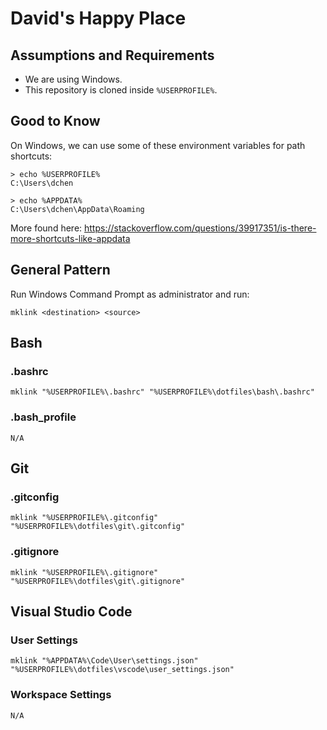 # David's Happy Place

## Assumptions and Requirements
- We are using Windows.
- This repository is cloned inside `%USERPROFILE%`.

## Good to Know
On Windows, we can use some of these environment variables for path shortcuts:

```Shell
> echo %USERPROFILE%
C:\Users\dchen

> echo %APPDATA%
C:\Users\dchen\AppData\Roaming
```
More found here: https://stackoverflow.com/questions/39917351/is-there-more-shortcuts-like-appdata

## General Pattern
Run Windows Command Prompt as administrator and run:
```Shell
mklink <destination> <source>
```

## Bash
### .bashrc
```Shell
mklink "%USERPROFILE%\.bashrc" "%USERPROFILE%\dotfiles\bash\.bashrc"
```
### .bash_profile
```Shell
N/A
```

## Git
### .gitconfig
```Shell
mklink "%USERPROFILE%\.gitconfig" "%USERPROFILE%\dotfiles\git\.gitconfig"
```
### .gitignore
```Shell
mklink "%USERPROFILE%\.gitignore" "%USERPROFILE%\dotfiles\git\.gitignore"
```

## Visual Studio Code
### User Settings
```Shell
mklink "%APPDATA%\Code\User\settings.json" "%USERPROFILE%\dotfiles\vscode\user_settings.json"
```
### Workspace Settings
```Shell
N/A
```


